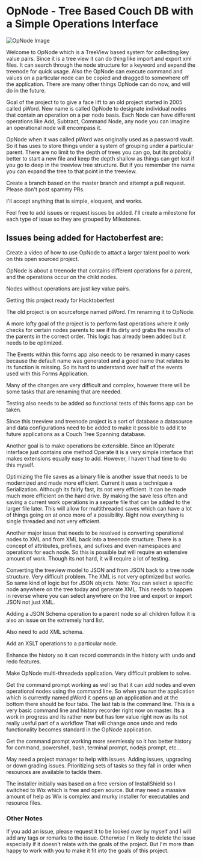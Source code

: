 # OpNode - Tree Based Couch DB with a Simple Operations Interface

<img src="https://repository-images.githubusercontent.com/274567598/c444e080-aac2-48db-9ff6-8d42abc9374c" alt="OpNode Image" />

Welcome to OpNode which is a TreeView based system for collecting key value pairs.  Since it is a tree view it can do thing like import and export xml files.  It can search through the node structure for a keyword and expand the treenode for quick usage.   Also the OpNode can execute command and values on a particular node can be copied and dragged to somewhere off the application.   There are many other things OpNode can do now, and will do in the future.   

Goal of the project to to give a face lift to an old project started in 2005 called pWord.  New name is called OpNode to designate individual nodes that contain an operation on a per node basis.  Each Node can have different operations like Add, Subtract, Command Node, any node you can imagine an operational node will encompass it.

OpNode when it was called pWord was originally used as a password vault. So it has uses to store things under a system of grouping under a particular parent.  There are no limit to the depth of trees you can go, but its probably better to start a new file and keep the depth shallow as things can get lost if you go to deep in the treeview tree structure.  But if you remember the name you can expand the tree to that point in the treeview.

Create a branch based on the master branch and attempt a pull request.   Please don't post spammy PRs.  

I'll accept anything that is simple, eloquent, and works.

Feel free to add issues or request issues be added.   I'll create a milestone for each type of issue so they are grouped by Milestones.

## Issues being added for Hactoberfest are:

Create a video of how to use OpNode to attact a larger talent pool to work on this open sourced project.

OpNode is about a treenode that contains different operations for a parent, and the operations occur on the child nodes.

Nodes without operations are just key value pairs.

Getting this project ready for Hacktoberfest

The old project is on sourceforge named pWord.  I'm renaming it to OpNode.

A more lofty goal of the project is to perform fast operations where it only checks for certain nodes parents to see if its dirty and grabs the results of the parents in the correct order.  This logic has already been added but it needs to be optimized.

The Events within this forms app also needs to be renamed in many cases because the default name was generated and a good name that relates to its function is missing.  So its hard to understand over half of the events used with this Forms Application.

Many of the changes are very difficult and complex, however there will be some tasks that are renaming that are needed.

Testing also needs to be added so functional tests of this forms app can be taken.

Since this treeview and treenode project is a sort of database a datasource and data configurations need to be added to make it possible to add it to future applications as a Couch Tree Spanning database.

Another goal is to make operations be extensible.  Since an IOperate interface just contains one method Operate it is a very simple interface that makes extensions equally easy to add.  However, I haven't had time to do this myself.

Optimizing the file saves as a binary file is another issue that needs to be modernized and made more efficient.  Current it uses a technique a Serialization.  Although its fairly fast, its not very efficient.  It can be made much more efficient on the hard drive.  By making the save less often and saving a current work operations in a separte file that can be added to the larger file later.  This will allow for multithreaded saves which can have a lot of things going on at once more of a possibility.  Right now everything is single threaded and not very efficient.

Another major issue that needs to be resolved is converting operational nodes to XML and from XML back into a treenode structure.  There is a concept of attributes, prefixes, and sufixes and even namespaces and operations for each node.  So this is possible but will require an extensive amount of work.  Though its not hard, it will require a lot of testing.

Converting the treeview model to JSON and from JSON back to a tree node structure. Very difficult problem.  The XML is not very optimized but works.  So same kind of logic but for JSON objects.  Note: You can select a specific node anywhere on the tree today and generate XML.  This needs to happen in reverse where you can select anywhere on the tree and export or import JSON not just XML.

Adding a JSON Schema operation to a parent node so all children follow it is also an issue on the extremely hard list.

Also need to add XML schema.

Add an XSLT operations to a particular node.

Enhance the history so it can record commands in the history with undo and redo features.  

Make OpNode multi-threadeda application.  Very difficult problem to solve.

Get the command prompt working as well so that it can add nodes and even operational nodes using the command line.  So when you run the application which is currently named pWord it opens up an application and at the bottom there should be four tabs.  The last tab is the command line.  This is a very basic command line and history recorder right now on master.  Its a work in progress and its rather new but has low value right now as its not really useful part of a workflow  That will change once undo and redo functionality becomes standard in the OpNode application.

Get the command prompt working more seemlessly so it has better history for command, powershell, bash, terminal prompt, nodejs prompt, etc...

May need a project manager to help with issues.  Adding issues, upgrading or down grading issues.  Prioritizing sets of tasks so they fall in order when resources are available to tackle them.

The installer initially was based on a free version of InstallShield so I switched to Wix which is free and open source.  But may need a massive amount of help as Wix is complex and murky installer for executables and resource files.

### Other Notes

If you add an issue, please request it to be looked over by myself and I will add any tags or remarks to the issue.  Otherwise I'm likely to delete the issue especially if  it doesn't relate with the goals of the project.  But I'm more than happy to work with you to make it fit into the goals of this project.
